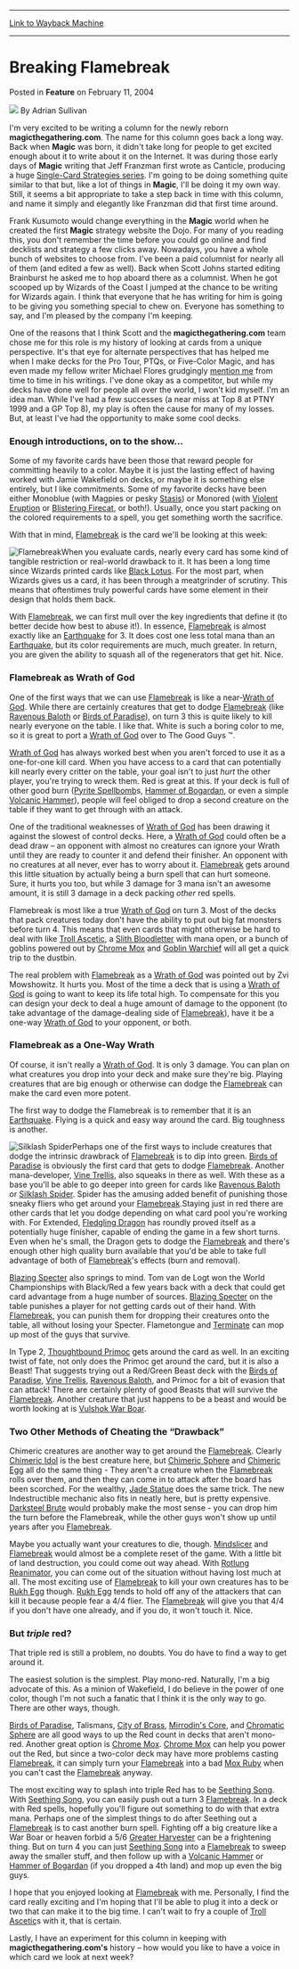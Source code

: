 
---
[Link to Wayback Machine](https://web.archive.org/web/20220819225129/https://magic.wizards.com/en/articles/archive/feature/breaking-flamebreak-2004-02-11)

[_metadata_:author]:- "Adrian Sullivan"
[_metadata_:description]:- "I'm very excited to be writing a column for the newly reborn magicthegathering.com. The name for this column goes back a long way. Back when Magic was born, it didn't take long for people to get excited enough about it to write about it on the Internet. It was during those early days of Magic writing that Jeff Franzman first wrote as Canticle, producing a huge Single-Card"
[_metadata_:generator]:- "Drupal 7 (http://drupal.org)"
[_metadata_:publish_date]:- "2004-02-11"
[_metadata_:title]:- "Breaking Flamebreak"
[_metadata_:wayback_capture_timestamp]:- "2022-08-19 22:51:29+00:00"
[_metadata_:wayback_raw_url]:- "https://web.archive.org/web/20220819225129id_/https://magic.wizards.com/en/articles/archive/feature/breaking-flamebreak-2004-02-11"
[_metadata_:wayback_url]:- "https://magic.wizards.com/en/articles/archive/feature/breaking-flamebreak-2004-02-11"
---


Breaking Flamebreak
===================



 Posted in **Feature**
 on February 11, 2004 






![](https://media.magic.wizards.com/styles/auth_small/public/images/person/authorpic_adriansullivan.jpg)
By Adrian Sullivan











I'm very excited to be writing a column for the newly reborn **magicthegathering.com**. The name for this column goes back a long way. Back when **Magic** was born, it didn't take long for people to get excited enough about it to write about it on the Internet. It was during those early days of **Magic** writing that Jeff Franzman first wrote as Canticle, producing a huge [Single-Card Strategies series](http://pulsar.jb.com/mtg/deckmaster/deckmaster/scs/index.html). I'm going to be doing something quite similar to that but, like a lot of things in **Magic**, I'll be doing it my own way. Still, it seems a bit appropriate to take a step back in time with this column, and name it simply and elegantly like Franzman did that first time around. 

Frank Kusumoto would change everything in the **Magic** world when he created the first **Magic** strategy website the Dojo. For many of you reading this, you don't remember the time before you could go online and find decklists and strategy a few clicks away. Nowadays, you have a whole bunch of websites to choose from. I've been a paid columnist for nearly all of them (and edited a few as well). Back when Scott Johns started editing Brainburst he asked me to hop aboard there as a columnist. When he got scooped up by Wizards of the Coast I jumped at the chance to be writing for Wizards again. I think that everyone that he has writing for him is going to be giving you something special to chew on. Everyone has something to say, and I'm pleased by the company I'm keeping.

One of the reasons that I think Scott and the **magicthegathering.com** team chose me for this role is my history of looking at cards from a unique perspective. It's that eye for alternate perspectives that has helped me when I make decks for the Pro Tour, PTQs, or Five-Color Magic, and has even made my fellow writer Michael Flores grudgingly [mention me](http://archive.wizards.com/sideboard/article.asp?x=sb20010607a) from time to time in his writings. I've done okay as a competitor, but while my decks have done well for people all over the world, I won't kid myself. I'm an idea man. While I've had a few successes (a near miss at Top 8 at PTNY 1999 and a GP Top 8), my play is often the cause for many of my losses. But, at least I've had the opportunity to make some cool decks.

### Enough introductions, on to the show…

Some of my favorite cards have been those that reward people for committing heavily to a color. Maybe it is just the lasting effect of having worked with Jamie Wakefield on decks, or maybe it is something else entirely, but I like commitments. Some of my favorite decks have been either Monoblue (with Magpies or pesky [Stasis](https://gatherer.wizards.com/Pages/Card/Details.aspx?name=Stasis)) or Monored (with [Violent Eruption](https://gatherer.wizards.com/Pages/Card/Details.aspx?name=Violent+Eruption) or [Blistering Firecat](https://gatherer.wizards.com/Pages/Card/Details.aspx?name=Blistering+Firecat), or both!). Usually, once you start packing on the colored requirements to a spell, you get something worth the sacrifice.

With that in mind, [Flamebreak](https://gatherer.wizards.com/Pages/Card/Details.aspx?name=Flamebreak) is the card we'll be looking at this week:

![Flamebreak](http://gatherer.wizards.com/Handlers/Image.ashx?type=card&name=Flamebreak)When you evaluate cards, nearly every card has some kind of tangible restriction or real-world drawback to it. It has been a long time since Wizards printed cards like [Black Lotus](https://gatherer.wizards.com/Pages/Card/Details.aspx?name=Black+Lotus). For the most part, when Wizards gives us a card, it has been through a meatgrinder of scrutiny. This means that oftentimes truly powerful cards have some element in their design that holds them back.

With [Flamebreak](https://gatherer.wizards.com/Pages/Card/Details.aspx?name=Flamebreak), we can first mull over the key ingredients that define it (to better decide how best to abuse it!). In essence, [Flamebreak](https://gatherer.wizards.com/Pages/Card/Details.aspx?name=Flamebreak) is almost exactly like an [Earthquake](https://gatherer.wizards.com/Pages/Card/Details.aspx?name=Earthquake) for 3. It does cost one less total mana than an [Earthquake](https://gatherer.wizards.com/Pages/Card/Details.aspx?name=Earthquake), but its color requirements are much, much greater. In return, you are given the ability to squash all of the regenerators that get hit. Nice.

### Flamebreak as Wrath of God

One of the first ways that we can use [Flamebreak](https://gatherer.wizards.com/Pages/Card/Details.aspx?name=Flamebreak) is like a near-[Wrath of God](https://gatherer.wizards.com/Pages/Card/Details.aspx?name=Wrath+of+God). While there are certainly creatures that get to dodge [Flamebreak](https://gatherer.wizards.com/Pages/Card/Details.aspx?name=Flamebreak) (like [Ravenous Baloth](https://gatherer.wizards.com/Pages/Card/Details.aspx?name=Ravenous+Baloth) or [Birds of Paradise](https://gatherer.wizards.com/Pages/Card/Details.aspx?name=Birds+of+Paradise)), on turn 3 this is quite likely to kill nearly everyone on the table. I like that. White is such a boring color to me, so it is great to port a [Wrath of God](https://gatherer.wizards.com/Pages/Card/Details.aspx?name=Wrath+of+God) over to The Good Guys ™. 

[Wrath of God](https://gatherer.wizards.com/Pages/Card/Details.aspx?name=Wrath+of+God) has always worked best when you aren't forced to use it as a one-for-one kill card. When you have access to a card that can potentially kill nearly every critter on the table, your goal isn't to just *hurt* the other player, you're trying to wreck them. Red is great at this. If your deck is full of other good burn ([Pyrite Spellbomb](https://gatherer.wizards.com/Pages/Card/Details.aspx?name=Pyrite+Spellbomb)s, [Hammer of Bogardan](https://gatherer.wizards.com/Pages/Card/Details.aspx?name=Hammer+of+Bogardan), or even a simple [Volcanic Hammer](https://gatherer.wizards.com/Pages/Card/Details.aspx?name=Volcanic+Hammer)), people will feel obliged to drop a second creature on the table if they want to get through with an attack. 

One of the traditional weaknesses of [Wrath of God](https://gatherer.wizards.com/Pages/Card/Details.aspx?name=Wrath+of+God) has been drawing it against the slowest of control decks. Here, a [Wrath of God](https://gatherer.wizards.com/Pages/Card/Details.aspx?name=Wrath+of+God) could often be a dead draw – an opponent with almost no creatures can ignore your Wrath until they are ready to counter it and defend their finisher. An opponent with no creatures at all never, ever has to worry about it. [Flamebreak](https://gatherer.wizards.com/Pages/Card/Details.aspx?name=Flamebreak) gets around this little situation by actually being a burn spell that can hurt someone. Sure, it hurts you too, but while 3 damage for 3 mana isn't an awesome amount, it is still 3 damage in a deck packing *other* red spells.

Flamebreak is most like a true [Wrath of God](https://gatherer.wizards.com/Pages/Card/Details.aspx?name=Wrath+of+God) on turn 3. Most of the decks that pack creatures today don't have the ability to put out big fat monsters before turn 4. This means that even cards that might otherwise be hard to deal with like [Troll Ascetic](https://gatherer.wizards.com/Pages/Card/Details.aspx?name=Troll+Ascetic), a [Slith Bloodletter](https://gatherer.wizards.com/Pages/Card/Details.aspx?name=Slith+Bloodletter) with mana open, or a bunch of goblins powered out by [Chrome Mox](https://gatherer.wizards.com/Pages/Card/Details.aspx?name=Chrome+Mox) and [Goblin Warchief](https://gatherer.wizards.com/Pages/Card/Details.aspx?name=Goblin+Warchief) will all get a quick trip to the dustbin.

The real problem with [Flamebreak](https://gatherer.wizards.com/Pages/Card/Details.aspx?name=Flamebreak) as a [Wrath of God](https://gatherer.wizards.com/Pages/Card/Details.aspx?name=Wrath+of+God) was pointed out by Zvi Mowshowitz. It hurts you. Most of the time a deck that is using a [Wrath of God](https://gatherer.wizards.com/Pages/Card/Details.aspx?name=Wrath+of+God) is going to want to keep its life total high. To compensate for this you can design your deck to deal a huge amount of damage to the opponent (to take advantage of the damage-dealing side of [Flamebreak](https://gatherer.wizards.com/Pages/Card/Details.aspx?name=Flamebreak)), have it be a one-way [Wrath of God](https://gatherer.wizards.com/Pages/Card/Details.aspx?name=Wrath+of+God) to your opponent, or both.

### Flamebreak as a One-Way Wrath

Of course, it isn't really a [Wrath of God](https://gatherer.wizards.com/Pages/Card/Details.aspx?name=Wrath+of+God). It is only 3 damage. You can plan on what creatures you drop into your deck and make sure they're big. Playing creatures that are big enough or otherwise can dodge the [Flamebreak](https://gatherer.wizards.com/Pages/Card/Details.aspx?name=Flamebreak) can make the card even more potent.

The first way to dodge the Flamebreak is to remember that it is an [Earthquake](https://gatherer.wizards.com/Pages/Card/Details.aspx?name=Earthquake). Flying is a quick and easy way around the card. Big toughness is another.

![Silklash Spider](http://gatherer.wizards.com/Handlers/Image.ashx?type=card&name=Silklash+Spider)Perhaps one of the first ways to include creatures that dodge the intrinsic drawbrack of [Flamebreak](https://gatherer.wizards.com/Pages/Card/Details.aspx?name=Flamebreak) is to dip into green. [Birds of Paradise](https://gatherer.wizards.com/Pages/Card/Details.aspx?name=Birds+of+Paradise) is obviously the first card that gets to dodge [Flamebreak](https://gatherer.wizards.com/Pages/Card/Details.aspx?name=Flamebreak). Another mana-developer, [Vine Trellis](https://gatherer.wizards.com/Pages/Card/Details.aspx?name=Vine+Trellis), also squeaks in there as well. With these as a base you'll be able to go deeper into green for cards like [Ravenous Baloth](https://gatherer.wizards.com/Pages/Card/Details.aspx?name=Ravenous+Baloth) or [Silklash Spider](https://gatherer.wizards.com/Pages/Card/Details.aspx?name=Silklash+Spider). Spider has the amusing added benefit of punishing those sneaky fliers who get around your [Flamebreak](https://gatherer.wizards.com/Pages/Card/Details.aspx?name=Flamebreak).Staying just in red there are other cards that let you dodge depending on what card pool you're working with. For Extended, [Fledgling Dragon](https://gatherer.wizards.com/Pages/Card/Details.aspx?name=Fledgling+Dragon) has roundly proved itself as a potentially huge finisher, capable of ending the game in a few short turns. Even when he's small, the Dragon gets to dodge the [Flamebreak](https://gatherer.wizards.com/Pages/Card/Details.aspx?name=Flamebreak) and there's enough other high quality burn available that you'd be able to take full advantage of both of [Flamebreak](https://gatherer.wizards.com/Pages/Card/Details.aspx?name=Flamebreak)'s effects (burn and removal). 

[Blazing Specter](https://gatherer.wizards.com/Pages/Card/Details.aspx?name=Blazing+Specter) also springs to mind. Tom van de Logt won the World Championships with Black/Red a few years back with a deck that could get card advantage from a huge number of sources. [Blazing Specter](https://gatherer.wizards.com/Pages/Card/Details.aspx?name=Blazing+Specter) on the table punishes a player for not getting cards out of their hand. With [Flamebreak](https://gatherer.wizards.com/Pages/Card/Details.aspx?name=Flamebreak), you can punish them for dropping their creatures onto the table, all without losing your Specter. Flametongue and [Terminate](https://gatherer.wizards.com/Pages/Card/Details.aspx?name=Terminate) can mop up most of the guys that survive. 

In Type 2, [Thoughtbound Primoc](https://gatherer.wizards.com/Pages/Card/Details.aspx?name=Thoughtbound+Primoc) gets around the card as well. In an exciting twist of fate, not only does the Primoc get around the card, but it is also a Beast! That suggests trying out a Red/Green Beast deck with the [Birds of Paradise](https://gatherer.wizards.com/Pages/Card/Details.aspx?name=Birds+of+Paradise), [Vine Trellis](https://gatherer.wizards.com/Pages/Card/Details.aspx?name=Vine+Trellis), [Ravenous Baloth](https://gatherer.wizards.com/Pages/Card/Details.aspx?name=Ravenous+Baloth), and Primoc for a bit of evasion that can attack! There are certainly plenty of good Beasts that will survive the [Flamebreak](https://gatherer.wizards.com/Pages/Card/Details.aspx?name=Flamebreak). Another creature that just happens to be a beast and would be worth looking at is [Vulshok War Boar](https://gatherer.wizards.com/Pages/Card/Details.aspx?name=Vulshok+War+Boar).

### Two Other Methods of Cheating the “Drawback”

Chimeric creatures are another way to get around the [Flamebreak](https://gatherer.wizards.com/Pages/Card/Details.aspx?name=Flamebreak). Clearly [Chimeric Idol](https://gatherer.wizards.com/Pages/Card/Details.aspx?name=Chimeric+Idol) is the best creature here, but [Chimeric Sphere](https://gatherer.wizards.com/Pages/Card/Details.aspx?name=Chimeric+Sphere) and [Chimeric Egg](https://gatherer.wizards.com/Pages/Card/Details.aspx?name=Chimeric+Egg) all do the same thing - They aren't a creature when the [Flamebreak](https://gatherer.wizards.com/Pages/Card/Details.aspx?name=Flamebreak) rolls over them, and then they can come in to attack after the board has been scorched. For the wealthy, [Jade Statue](https://gatherer.wizards.com/Pages/Card/Details.aspx?name=Jade+Statue) does the same trick. The new Indestructible mechanic also fits in neatly here, but is pretty expensive. [Darksteel Brute](https://gatherer.wizards.com/Pages/Card/Details.aspx?name=Darksteel+Brute) would probably make the most sense - you can drop him the turn before the Flamebreak, while the other guys won't show up until years after you [Flamebreak](https://gatherer.wizards.com/Pages/Card/Details.aspx?name=Flamebreak).

Maybe you actually want your creatures to die, though. [Mindslicer](https://gatherer.wizards.com/Pages/Card/Details.aspx?name=Mindslicer) and [Flamebreak](https://gatherer.wizards.com/Pages/Card/Details.aspx?name=Flamebreak) would almost be a complete reset of the game. With a little bit of land destruction, you could come out way ahead. With [Rotlung Reanimator](https://gatherer.wizards.com/Pages/Card/Details.aspx?name=Rotlung+Reanimator), you can come out of the situation without having lost much at all. The most exciting use of [Flamebreak](https://gatherer.wizards.com/Pages/Card/Details.aspx?name=Flamebreak) to kill your own creatures has to be [Rukh Egg](https://gatherer.wizards.com/Pages/Card/Details.aspx?name=Rukh+Egg) though. [Rukh Egg](https://gatherer.wizards.com/Pages/Card/Details.aspx?name=Rukh+Egg) tends to hold off any of the attackers that can kill it because people fear a 4/4 flier. The [Flamebreak](https://gatherer.wizards.com/Pages/Card/Details.aspx?name=Flamebreak) will give you that 4/4 if you don't have one already, and if you do, it won't touch it. Nice.

### But *triple* red?

That triple red is still a problem, no doubts. You do have to find a way to get around it.

The easiest solution is the simplest. Play mono-red. Naturally, I'm a big advocate of this. As a minion of Wakefield, I do believe in the power of one color, though I'm not such a fanatic that I think it is the only way to go. There are other ways, though.

[Birds of Paradise](https://gatherer.wizards.com/Pages/Card/Details.aspx?name=Birds+of+Paradise), Talismans, [City of Brass](https://gatherer.wizards.com/Pages/Card/Details.aspx?name=City+of+Brass), [Mirrodin's Core](https://gatherer.wizards.com/Pages/Card/Details.aspx?name=Mirrodin%27s+Core), and [Chromatic Sphere](https://gatherer.wizards.com/Pages/Card/Details.aspx?name=Chromatic+Sphere) are all good ways to up the Red count in decks that aren't mono-red. Another great option is [Chrome Mox](https://gatherer.wizards.com/Pages/Card/Details.aspx?name=Chrome+Mox). [Chrome Mox](https://gatherer.wizards.com/Pages/Card/Details.aspx?name=Chrome+Mox) can help you power out the Red, but since a two-color deck may have more problems casting [Flamebreak](https://gatherer.wizards.com/Pages/Card/Details.aspx?name=Flamebreak), it can simply turn your [Flamebreak](https://gatherer.wizards.com/Pages/Card/Details.aspx?name=Flamebreak) into a bad [Mox Ruby](https://gatherer.wizards.com/Pages/Card/Details.aspx?name=Mox+Ruby) when you can't cast the [Flamebreak](https://gatherer.wizards.com/Pages/Card/Details.aspx?name=Flamebreak) anyway.

The most exciting way to splash into triple Red has to be [Seething Song](https://gatherer.wizards.com/Pages/Card/Details.aspx?name=Seething+Song). With [Seething Song](https://gatherer.wizards.com/Pages/Card/Details.aspx?name=Seething+Song), you can easily push out a turn 3 [Flamebreak](https://gatherer.wizards.com/Pages/Card/Details.aspx?name=Flamebreak). In a deck with Red spells, hopefully you'll figure out something to do with that extra mana. Perhaps one of the simplest things to do after Seething out a [Flamebreak](https://gatherer.wizards.com/Pages/Card/Details.aspx?name=Flamebreak) is to cast another burn spell. Fighting off a big creature like a War Boar or heaven forbid a 5/6 [Greater Harvester](https://gatherer.wizards.com/Pages/Card/Details.aspx?name=Greater+Harvester) can be a frightening thing. But on turn 4 you can just [Seething Song](https://gatherer.wizards.com/Pages/Card/Details.aspx?name=Seething+Song) into a [Flamebreak](https://gatherer.wizards.com/Pages/Card/Details.aspx?name=Flamebreak) to sweep away the smaller stuff, and then follow up with a [Volcanic Hammer](https://gatherer.wizards.com/Pages/Card/Details.aspx?name=Volcanic+Hammer) or [Hammer of Bogardan](https://gatherer.wizards.com/Pages/Card/Details.aspx?name=Hammer+of+Bogardan) (if you dropped a 4th land) and mop up even the big guys.

I hope that you enjoyed looking at [Flamebreak](https://gatherer.wizards.com/Pages/Card/Details.aspx?name=Flamebreak) with me. Personally, I find the card really exciting and I'm hoping that I'll be able to plug it into a deck or two that can make it to the big time. I can't wait to fry a couple of [Troll Ascetic](https://gatherer.wizards.com/Pages/Card/Details.aspx?name=Troll+Ascetic)s with it, that is certain.

Lastly, I have an experiment for this column in keeping with **magicthegathering.com's** history – how would you like to have a voice in which card we look at next week?







